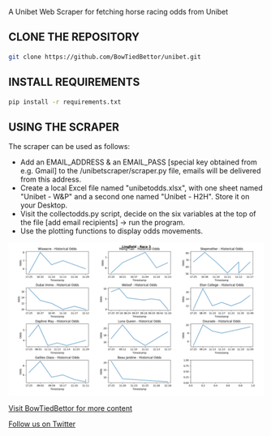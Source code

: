 A Unibet Web Scraper for fetching horse racing odds from Unibet

## CLONE THE REPOSITORY
```bash
git clone https://github.com/BowTiedBettor/unibet.git
```

## INSTALL REQUIREMENTS
```bash
pip install -r requirements.txt
```

## USING THE SCRAPER
The scraper can be used as follows: 
- Add an EMAIL_ADDRESS & an EMAIL_PASS [special key obtained from e.g. Gmail] to the /unibetscraper/scraper.py file, emails will be delivered from this address.
- Create a local Excel file named "unibetodds.xlsx", with one sheet named "Unibet - W&P" and a second one named "Unibet - H2H". Store it
on your Desktop.
- Visit the collectodds.py script, decide on the six variables at the top of the file [add email recipients] -> run the program.
- Use the plotting functions to display odds movements.

![](oddsplots.png)

[Visit BowTiedBettor for more content](https://www.bowtiedbettor.com)

[Follow us on Twitter](https://twitter.com/BowTiedBettorII)
